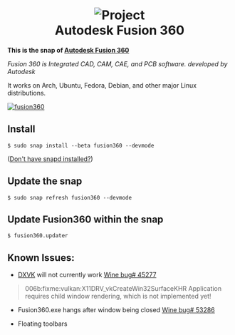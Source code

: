 <h1 align="center">
  <img src="snap/gui/fusion360.png" alt="Project">
  <br />
  Autodesk Fusion 360
</h1>

<b>This is the snap of [Autodesk Fusion 360](https://www.autodesk.com.au/products/fusion-360/overview)</b>
  
<i>Fusion 360 is Integrated CAD, CAM, CAE, and PCB software. developed by Autodesk</i>
  
It works on Arch, Ubuntu, Fedora, Debian, and other major Linux distributions.

[![fusion360](https://snapcraft.io/fusion360/badge.svg)](https://snapcraft.io/fusion360)



## Install

`$ sudo snap install --beta fusion360 --devmode`

([Don't have snapd installed?](https://snapcraft.io/docs/core/install))

## Update the snap

`$ sudo snap refresh fusion360 --devmode`

## Update Fusion360 within the snap

`$ fusion360.updater`

## Known Issues:

- [DXVK](https://github.com/doitsujin/dxvk) will not currently work [Wine bug# 45277](https://bugs.winehq.org/show_bug.cgi?id=45277)
>006b:fixme:vulkan:X11DRV_vkCreateWin32SurfaceKHR Application requires child window rendering, which is not implemented yet!

- Fusion360.exe hangs after window being closed
[Wine bug# 53286](https://bugs.winehq.org/show_bug.cgi?id=53286)

- Floating toolbars
